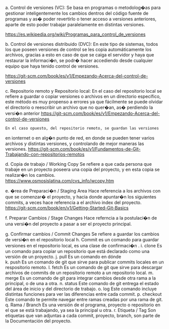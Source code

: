 a. Control de versiones (VC): Se basa en programas o metodolog�as para gestionar 
inteligentemente los cambios dentros del código fuente de programas y as� poder
revertirlo o tener acceso a versiones anteriores, aparte de esto poder trabajar
paralelamente en distintas versiones.
	
https://es.wikipedia.org/wiki/Programas_para_control_de_versiones 

b. Control de versiones distribuido (DVC):
	En este tipo de sistemas, todos los que poseen versiones de control
se les copia automáticamente los archivos, gracias a esto en caso de que 
se caiga el servidor y haya que restaurar la informaci�n, se podr� hacer accediendo
desde cualquier equipo que haya tenido control de versiones.

https://git-scm.com/book/es/v1/Empezando-Acerca-del-control-de-versiones

c. Repositorio remoto y Repositorio local:
	En el caso del repositorio local se refiere a guardar o copiar versiones
o archivos en un directorio específico, este método es muy propenso a errores
ya que fácilmente se puede olvidar el directorio o reescribir un archivo que no
quer�an, as� perdiendo la versi�n anterior
   https://git-scm.com/book/es/v1/Empezando-Acerca-del-control-de-versiones

	En el caso opuesto, del repositorio remoto, se guardan las versiones
en ionternet o en alg�n punto de red, en donde se pueden tener varios archivos
y distintas versiones, y controlando de mejor maneras las versiones.
	https://git-scm.com/book/es/v1/Fundamentos-de-Git-Trabajando-con-repositorios-remotos

d. Copia de trabajo / Working Copy
		Se refiere a que cada persona que trabaje en un proyecto poseera
una copia del proyecto, y en esta copia se realizar�n los cambios.
https://www.osmosislatina.com/cvs_info/wcopy.htm

e. �rea de Preparaci�n / Staging Area
	Hace referencia a los archivos con que se comenzar� el proyecto, y hacia
donde apuntar�n los siguientes commits, a veces hace referencia a el archivo
index del proyecto.	
https://git-scm.com/book/en/v1/Getting-Started-Git-Basics

f. Preparar Cambios / Stage Changes
	Hace referncia a la postulaci�n de una versi�n del proyecto a pasar a ser
el proyecto principal.
	
g. Confirmar cambios / Commit Changes
	Se refiere a guardar los cambios de versi�n en el repositorio local
h. Commit
	es un comando para guardar versiones en el repositorio local, es una
clase de confirmaci�n
.
i. clone
	Es un comando para copiar un repositorio que está declarado como una versión
de un proyecto.
j. pull
	Es un comando en dónde  
k. push
	Es un comando de git que sirve para publicar commits locales en un respositorio remoto.
l. fetch
	Es un comando de git que sirve para descargar archivos de commits de un repositorio remoto a un repositorio local.
m. merge
	Es un comando de git para integrar cambios desde otra rama a la principal, o de una a otra.
n. status
	Este comando de git entrega el estado del área de inicio y del directorio de trabajo.
o. log
	Este comando incluye distintas funciones para ver las diferencias entre cada commit.
p. checkout
	Este comando te permite navegar entre ramas creadas por una rama de git.
q. Rama / Branch
	Es una versión de el programa, proyecto o repositorio en el que se está trabajando, ya sea la principal u otra.
r. Etiqueta / Tag
	Son etiquetas que van adjuntas a cada commit, proyecto, branch, son parte de la Documentación del proyecto.
